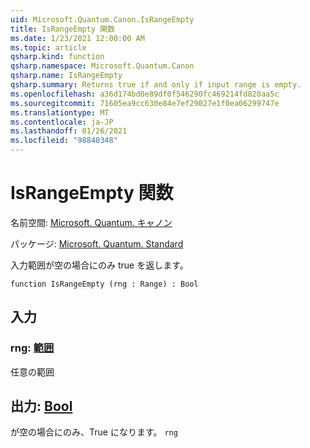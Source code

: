 ```yaml
---
uid: Microsoft.Quantum.Canon.IsRangeEmpty
title: IsRangeEmpty 関数
ms.date: 1/23/2021 12:00:00 AM
ms.topic: article
qsharp.kind: function
qsharp.namespace: Microsoft.Quantum.Canon
qsharp.name: IsRangeEmpty
qsharp.summary: Returns true if and only if input range is empty.
ms.openlocfilehash: a36d174bd0e89df0f546290fc469214fd820aa5c
ms.sourcegitcommit: 71605ea9cc630e84e7ef29027e1f0ea06299747e
ms.translationtype: MT
ms.contentlocale: ja-JP
ms.lasthandoff: 01/26/2021
ms.locfileid: "98840348"
---
```

# <a name="israngeempty-function"></a>IsRangeEmpty 関数

名前空間: [Microsoft. Quantum. キャノン](xref:Microsoft.Quantum.Canon)

パッケージ: [Microsoft. Quantum. Standard](https://nuget.org/packages/Microsoft.Quantum.Standard)


入力範囲が空の場合にのみ true を返します。

```qsharp
function IsRangeEmpty (rng : Range) : Bool
```


## <a name="input"></a>入力

### <a name="rng--range"></a>rng: [範囲](xref:microsoft.quantum.lang-ref.range)

任意の範囲



## <a name="output--bool"></a>出力: [Bool](xref:microsoft.quantum.lang-ref.bool)

が空の場合にのみ、True になります。 `rng`